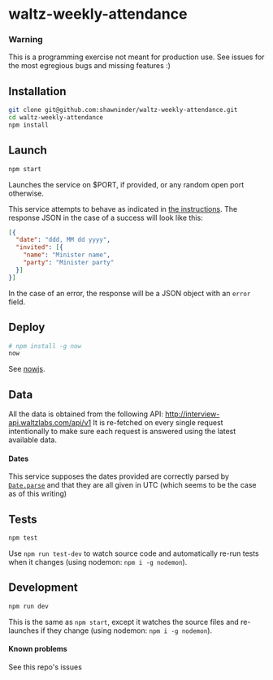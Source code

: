 # waltz-weekly-attendance

### Warning

This is a programming exercise not meant for production use. See issues for the most egregious bugs and missing features :)

## Installation

```sh
git clone git@github.com:shawninder/waltz-weekly-attendance.git
cd waltz-weekly-attendance
npm install
```

## Launch

```sh
npm start
```
Launches the service on $PORT, if provided, or any random open port otherwise.

This service attempts to behave as indicated in [the instructions](http://interview-api.waltzlabs.com/). The response JSON in the case of a success will look like this:

```json
[{
  "date": "ddd, MM dd yyyy",
  "invited": [{
    "name": "Minister name",
    "party": "Minister party"
  }]
}]
```

In the case of an error, the response will be a JSON object with an `error` field.

## Deploy

```sh
# npm install -g now
now
```
See [nowjs](https://zeit.co/now).

## Data

All the data is obtained from the following API: http://interview-api.waltzlabs.com/api/v1
It is re-fetched on every single request intentionally to make sure each request is answered using the latest available data.

#### Dates

This service supposes the dates provided are correctly parsed by [`Date.parse`](https://developer.mozilla.org/en-US/docs/Web/JavaScript/Reference/Global_Objects/Date/parse) and that they are all given in UTC (which seems to be the case as of this writing)

## Tests

```sh
npm test
```

Use `npm run test-dev` to watch source code and automatically re-run tests when it changes (using nodemon: `npm i -g nodemon`).

## Development

```sh
npm run dev
```

This is the same as `npm start`, except it watches the source files and re-launches if they change (using nodemon: `npm i -g nodemon`).

#### Known problems

See this repo's issues
